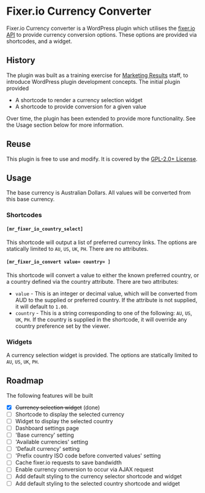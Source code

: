 # Fixer.io Currency Converter
Fixer.io Currency converter is a WordPress plugin which utilises the [fixer.io API](http://fixer.io) to provide currency conversion options.  These options are provided via shortcodes, and a widget.

## History
The plugin was built as a training exercise for [Marketing Results](https://www.marketingresults.com.au) staff, to introduce WordPress plugin development concepts.  The initial plugin provided
- A shortcode to render a currency selection widget
- A shortcode to provide conversion for a given value

Over time, the plugin has been extended to provide more functionality.  See the Usage section below for more information.

## Reuse
This plugin is free to use and modify.  It is covered by the [GPL-2.0+ License](http://www.gnu.org/licenses/gpl-2.0.txt).

## Usage
The base currency is Australian Dollars.  All values will be converted from this base currency.
### Shortcodes
#### `[mr_fixer_io_country_select]`
This shortcode will output a list of preferred currency links.  The options are statically limited to `AU`, `US`, `UK`, `PH`.  There are no attributes.
#### `[mr_fixer_io_convert value= country= ]`
This shortcode will convert a value to either the known preferred country, or a country defined via the country attribute.  There are two attributes:
- `value` - This is an integer or decimal value, which will be converted from AUD to the supplied or preferred country.  If the attribute is not supplied, it will default to `1.00`.
- `country` - This is a string corresponding to one of the following: `AU`, `US`, `UK`, `PH`.  If the country is supplied in the shortcode, it will override any country preference set by the viewer.

### Widgets
A currency selection widget is provided.  The options are statically limited to `AU`, `US`, `UK`, `PH`.
## Roadmap
The following features will be built
- [x] ~~Currency selection widget~~ (done)
- [ ] Shortcode to display the selected currency
- [ ] Widget to display the selected country
- [ ] Dashboard settings page
- [ ] 'Base currency' setting
- [ ] 'Available currencies' setting
- [ ] 'Default currency' setting
- [ ] 'Prefix country ISO code before converted values' setting
- [ ] Cache fixer.io requests to save bandwidth
- [ ] Enable currency conversion to occur via AJAX request
- [ ] Add default styling to the currency selector shortcode and widget
- [ ] Add default styling to the selected country shortcode and widget
